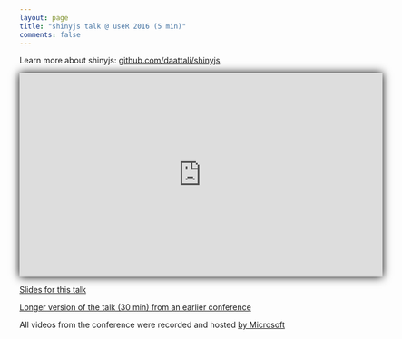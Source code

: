 ```yaml
---
layout: page
title: "shinyjs talk @ useR 2016 (5 min)"
comments: false
---
```


<style>
#youtube-vid iframe { box-shadow: 0 0 15px black; }
</style>

Learn more about shinyjs: [github.com/daattali/shinyjs](https://github.com/daattali/shinyjs#readme)

<div id="youtube-vid">
<iframe width="640" height="360" src="https://www.youtube.com/embed/FYPd5W75HPE" frameborder="0" allowfullscreen></iframe>
</div>

[Slides for this talk](http://bit.ly/shinyjs-slides-useR2016)

[Longer version of the talk (30 min) from an earlier conference](http://deanattali.com/shinyjs-shinydevcon-2016/)

All videos from the conference were recorded and hosted [by Microsoft](https://channel9.msdn.com/Events/useR-international-R-User-conference/useR2016/)
